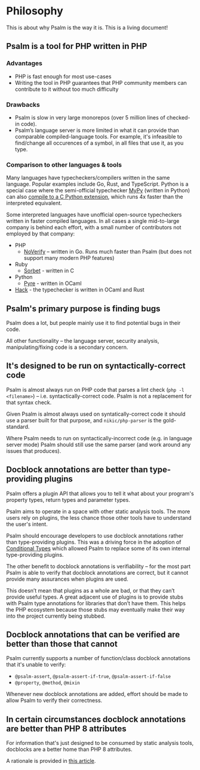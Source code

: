# Philosophy

This is about why Psalm is the way it is. This is a living document!

## Psalm is a tool for PHP written in PHP

### Advantages

- PHP is fast enough for most use-cases
- Writing the tool in PHP guarantees that PHP community members can contribute to it without too much difficulty

### Drawbacks

- Psalm is slow in very large monorepos (over 5 million lines of checked-in code).
- Psalm’s language server is more limited in what it can provide than comparable compiled-language tools. For example, it's infeasible to find/change all occurences of a symbol, in all files that use it, as you type.

### Comparison to other languages & tools

Many languages have typecheckers/compilers written in the same language. Popular examples include Go, Rust, and TypeScript. Python is a special case where the semi-official typechecker [MyPy](https://github.com/python/mypy) (written in Python) can also [compile to a C Python extension](https://github.com/python/mypy/blame/master/mypyc/README.md#L6-L10), which runs 4x faster than the interpreted equivalent.

Some interpreted languages have unofficial open-source typecheckers written in faster compiled languages. In all cases a single mid-to-large company is behind each effort, with a small number of contributors not employed by that company:

- PHP
    - [NoVerify](https://github.com/VKCOM/noverify) – written in Go. Runs much faster than Psalm (but does not support many modern PHP features)
- Ruby
    - [Sorbet](https://sorbet.org/) - written in C
- Python
    - [Pyre](https://github.com/facebook/pyre-check) - written in OCaml
- [Hack](https://github.com/facebook/hhvm) - the typechecker is written in OCaml and Rust

## Psalm's primary purpose is finding bugs

Psalm does a lot, but people mainly use it to find potential bugs in their code.

All other functionality – the language server, security analysis, manipulating/fixing code is a secondary concern.

## It's designed to be run on syntactically-correct code

Psalm is almost always run on PHP code that parses a lint check (`php -l <filename>`) – i.e. syntactically-correct code. Psalm is not a replacement for that syntax check.

Given Psalm is almost always used on syntatically-correct code it should use a parser built for that purpose, and `nikic/php-parser` is the gold-standard.

Where Psalm needs to run on syntactically-incorrect code (e.g. in language server mode) Psalm should still use the same parser (and work around any issues that produces).

## Docblock annotations are better than type-providing plugins

Psalm offers a plugin API that allows you to tell it what about your program's property types, return types and parameter types.

Psalm aims to operate in a space with other static analysis tools. The more users rely on plugins, the less chance those other tools have to understand the user's intent.

Psalm should encourage developers to use docblock annotations rather than type-providing plugins. This was a driving force in the adoption of [Conditional Types](../annotating_code/type_syntax/conditional_types.md) which allowed Psalm to replace some of its own internal type-providing plugins.

The other benefit to docblock annotations is verifiability – for the most part Psalm is able to verify that docblock annotations are correct, but it cannot provide many assurances when plugins are used.

This doesn’t mean that plugins as a whole are bad, or that they can’t provide useful types. A great adjacent use of plugins is to provide stubs with Psalm type annotations for libraries that don’t have them. This helps the PHP ecosystem because those stubs may eventually make their way into the project currently being stubbed.

## Docblock annotations that can be verified are better than those that cannot

Psalm currently supports a number of function/class docblock annotations that it's unable to verify:

- `@psalm-assert`, `@psalm-assert-if-true`, `@psalm-assert-if-false`
- `@property`, `@method`, `@mixin`

Whenever new docblock annotations are added, effort should be made to allow Psalm to verify their correctness.

## In certain circumstances docblock annotations are better than PHP 8 attributes

For information that's just designed to be consumed by static analysis tools, docblocks are a better home than PHP 8 attributes.

A rationale is provided in [this article](https://psalm.dev/articles/php-8-attributes).
